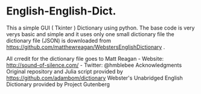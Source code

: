 # English-English-Dict.
This a simple GUI ( Tkinter ) Dictionary using python. 
The base code is very verys basic and simple and it uses only one small dictionary file
the dictionary file (JSON) is downloaded from https://github.com/matthewreagan/WebstersEnglishDictionary .

All crredit for the dictionary file goes to 
Matt Reagan - Website: http://sound-of-silence.com/ - Twitter: @hmblebee 
Acknowledgments
Original repository and Julia script provided by https://github.com/adambom/dictionary
Webster's Unabridged English Dictionary provided by Project Gutenberg
